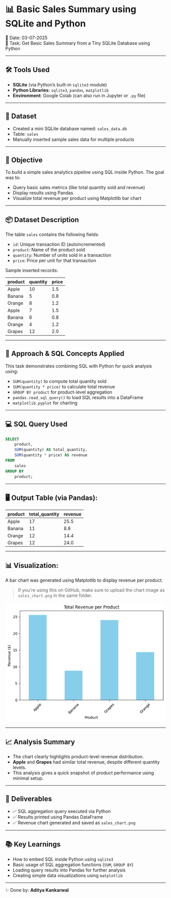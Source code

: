 # 📊 Basic Sales Summary using SQLite and Python

📅 Date: 03-07-2025  
📂 Task: Get Basic Sales Summary from a Tiny SQLite Database using Python

---

## 🛠️ Tools Used

- **SQLite** (via Python’s built-in `sqlite3` module)  
- **Python Libraries**: `sqlite3`, `pandas`, `matplotlib`  
- **Environment**: Google Colab (can also run in Jupyter or `.py` file)

---

## 📂 Dataset

- Created a mini SQLite database named: `sales_data.db`
- Table: `sales`
- Manually inserted sample sales data for multiple products

---

## 🎯 Objective

To build a simple sales analytics pipeline using SQL inside Python. The goal was to:
- Query basic sales metrics (like total quantity sold and revenue)
- Display results using Pandas
- Visualize total revenue per product using Matplotlib bar chart

---

## 📦 Dataset Description

The table `sales` contains the following fields:

- `id`: Unique transaction ID (autoincremented)
- `product`: Name of the product sold
- `quantity`: Number of units sold in a transaction
- `price`: Price per unit for that transaction

Sample inserted records:

| product | quantity | price |
|---------|----------|-------|
| Apple   | 10       | 1.5   |
| Banana  | 5        | 0.8   |
| Orange  | 8        | 1.2   |
| Apple   | 7        | 1.5   |
| Banana  | 6        | 0.8   |
| Orange  | 4        | 1.2   |
| Grapes  | 12       | 2.0   |

---

## 🧠 Approach & SQL Concepts Applied

This task demonstrates combining SQL with Python for quick analysis using:

- `SUM(quantity)` to compute total quantity sold  
- `SUM(quantity * price)` to calculate total revenue  
- `GROUP BY product` for product-level aggregation  
- `pandas.read_sql_query()` to load SQL results into a DataFrame  
- `matplotlib.pyplot` for charting

---

## 💻 SQL Query Used

```sql
SELECT 
    product, 
    SUM(quantity) AS total_quantity, 
    SUM(quantity * price) AS revenue 
FROM 
    sales 
GROUP BY 
    product;
```
---

## 🖥️ Output Table (via Pandas):

| product | total_quantity | revenue |
|---------|----------------|---------|
| Apple   | 17             | 25.5    |
| Banana  | 11             | 8.8     |
| Orange  | 12             | 14.4    |
| Grapes  | 12             | 24.0    |

---

## 📊 Visualization:

A bar chart was generated using Matplotlib to display revenue per product.

> If you're using this on GitHub, make sure to upload the chart image as `sales_chart.png` in the same folder.

![sales_chart.png](sales_chart.png)

---

## 📈 Analysis Summary

- The chart clearly highlights product-level revenue distribution.
- **Apple** and **Grapes** had similar total revenue, despite different quantity levels.
- This analysis gives a quick snapshot of product performance using minimal setup.

---

## 📁 Deliverables

- ✅ SQL aggregation query executed via Python  
- ✅ Results printed using Pandas DataFrame  
- ✅ Revenue chart generated and saved as `sales_chart.png`

---

## 📚 Key Learnings

- How to embed SQL inside Python using `sqlite3`  
- Basic usage of SQL aggregation functions (`SUM`, `GROUP BY`)  
- Loading query results into Pandas for further analysis  
- Creating simple data visualizations using `matplotlib`

---

✨ Done by: **Aditya Kankarwal**

